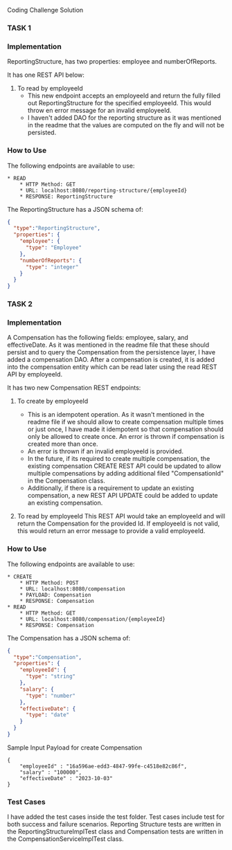 Coding Challenge Solution

### TASK 1

### Implementation
ReportingStructure, has two properties: employee and numberOfReports.

It has one REST API below:
1. To read by employeeId
   * This new endpoint accepts an employeeId and return the fully filled out ReportingStructure
     for the specified employeeId. This would throw en error message for an invalid employeeId.
   * I haven't added DAO for the reporting structure as it was mentioned in the readme that 
     the values are computed on the fly and will not be persisted.

### How to Use
The following endpoints are available to use:
```
* READ
    * HTTP Method: GET
    * URL: localhost:8080/reporting-structure/{employeeId}
    * RESPONSE: ReportingStructure
```
The ReportingStructure has a JSON schema of:
```json
{
  "type":"ReportingStructure",
  "properties": {
    "employee": {
      "type": "Employee"
    },
    "numberOfReports": {
      "type": "integer"
    }
  }
}
```

### TASK 2

### Implementation
A Compensation has the following fields: employee, salary, and effectiveDate. 
As it was mentioned in the readme file that these should persist and to query the Compensation from the
persistence layer, I have added a compensation DAO. After a compensation is created, it is added into the
compensation entity which can be read later using the read REST API by employeeId.

It has two new Compensation REST endpoints:
1. To create by employeeId
   * This is an idempotent operation. As it wasn't mentioned in the readme file if we should allow to 
   create compensation multiple times or just once, I have made it idempotent so that compensation should
   only be allowed to create once. An error is thrown if compensation is created more than once.
   * An error is thrown if an invalid employeeId is provided.
   * In the future, if its required to create multiple compensation, the existing compensation CREATE REST API
   could be updated to allow multiple compensations by adding additional filed "CompensationId" in the Compensation 
   class.
   * Additionally, if there is a requirement to update an existing compensation, a new REST API UPDATE could
   be added to update an existing compensation.
   
2. To read by employeeId
   This REST API would take an employeeId and will return the Compensation for the provided Id.
   If employeeId is not valid, this would return an error message to provide a valid employeeId.


### How to Use
The following endpoints are available to use:
```
* CREATE
    * HTTP Method: POST
    * URL: localhost:8080/compensation
    * PAYLOAD: Compensation
    * RESPONSE: Compensation
* READ
    * HTTP Method: GET
    * URL: localhost:8080/compensation/{employeeId}
    * RESPONSE: Compensation
```

The Compensation has a JSON schema of:
```json
{
  "type":"Compensation",
  "properties": {
    "employeeId": {
      "type": "string"
    },
    "salary": {
      "type": "number"
    },
    "effectiveDate": {
      "type": "date"
    }
  }
}
```
Sample Input Payload for create Compensation
```
{
	"employeeId" : "16a596ae-edd3-4847-99fe-c4518e82c86f",
	"salary" : "100000",
	"effectiveDate" : "2023-10-03"
}
```

### Test Cases
I have added the test cases inside the test folder. Test cases include test for both success and failure scenarios.
Reporting Structure tests are written in the ReportingStructureImplTest class and Compensation tests are written
in the CompensationServiceImplTest class.